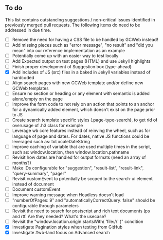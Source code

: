 ## To do

This list contains outstanding suggestions / non-critical issues identified in previously merged pull requests. The following items do need to be addressed in due time.

- [ ] Remove the need for having a CSS file to be handled by GCWeb instead!
- [ ] Add missing pieces such as "error message", "no result" and "did you mean" into our reference implementation as an example
- [ ] Potentially come up with an easier way to test locally
- [ ] Add Expected output on test pages (HTML) and use Jekyll highlights
- [ ] Finish proper development of Suggestion box (type-ahead)
- [x] Add includes of JS (src) files in a baked in Jekyll variables instead of hardcoded
- [ ] Align search pages with new GCWeb template and/or define new GCWeb templates
- [ ] Ensure no section or heading or any element with semantic is added alone/empty on the page 
- [ ] Improve the form code to not rely on an action that points to an anchor for a dynamically added element, which doesn't exist on the page prior to JS
- [ ] Create search template specific styles (.page-type-search), to get rid of overusage of .h3 class for example
- [ ] Leverage wb core features instead of reinving the wheel, such as for language of page and dates. For dates, native JS functions could be leveraged such as: toLocaleDateString
- [ ] Improve caching of variable that are used multiple times in the script, such as: window.location, then window.location.pathname
- [ ] Revisit how dates are handled for output formats (need an array of months?)
- [ ] Make IDs configurable for "suggestion", "result-list", "result-link", "query-summary", "pager"
- [ ] Revisit customEvent to potentially be scoped to the search-ui element instead of document
- [ ] Document customEvent
- [ ] Improve warning message when Headless doesn't load
- [ ] "numberOfPages: 9" and "automaticallyCorrectQuery: false" should be configurable through parameters
- [ ] Revisit the need to search for postscript and rich text documents (ps and rtf. Are they needed? What's the usecase?
- [ ] Revisit the "window.location.origin.startsWith( 'file://' )" condition
- [x] Investigate Pagination styles when testing from GitHub
- [x] Investigate #wb-land focus on Advanced search

